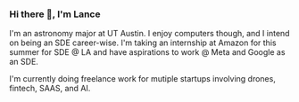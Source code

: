 ### Hi there 👋, I'm Lance

<!--
**Lanc33llis/Lanc33llis** is a ✨ _special_ ✨ repository because its `README.md` (this file) appears on your GitHub profile.

Here are some ideas to get you started:

- 🔭 I’m currently working on ...
- 🌱 I’m currently learning ...
- 👯 I’m looking to collaborate on ...
- 🤔 I’m looking for help with ...
- 💬 Ask me about ...
- 📫 How to reach me: ...
- 😄 Pronouns: ...
- ⚡ Fun fact: ...
-->

I'm an astronomy major at UT Austin. I enjoy computers though, and I intend on being an SDE career-wise. I'm taking an internship at Amazon for this summer for SDE @ LA and have aspirations to work @ Meta and Google as an SDE. 

I'm currently doing freelance work for mutiple startups involving drones, fintech, SAAS, and AI. 
